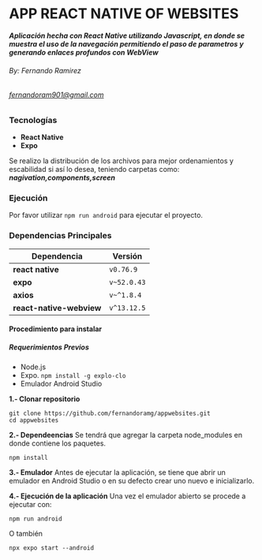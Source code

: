 # APP REACT NATIVE OF WEBSITES
***Aplicación hecha con React Native utilizando Javascript, en donde se muestra el uso de la navegación permitiendo el paso de parametros y generando enlaces profundos con WebView***

###### By: Fernando Ramirez
###### fernandoram901@gmail.com

### Tecnologías
- **React Native**
- **Expo**

Se realizo la distribución de los archivos para mejor ordenamientos y escabilidad si así lo desea, teniendo carpetas como: ***nagivation,components,screen***

### Ejecución

Por favor utilizar `npm run android` para ejecutar el proyecto.

### Dependencias Principales

| Dependencia | Versión |
|--------|----------|
| **react native**|`v0.76.9`|
| **expo**|`v~52.0.43`|
| **axios**|`v~^1.8.4`|
| **react-native-webview**|`v^13.12.5`|


#### Procedimiento para instalar

##### Requerimientos Previos
- Node.js
- Expo. `npm install -g explo-clo`
- Emulador Android Studio

**1.- Clonar repositorio**
```
git clone https://github.com/fernandoramg/appwebsites.git
cd appwebsites
```
**2.- Dependeencias**
Se tendrá que agregar la carpeta node_modules en donde contiene los paquetes.
```
npm install
```
**3.- Emulador**
Antes de ejecutar la aplicación, se tiene que abrir un emulador en Android Studio o en su defecto crear uno nuevo e inicializarlo.

**4.- Ejecución de la aplicación**
Una vez el emulador abierto se procede a ejecutar con:
```
npm run android
```
O también
```
npx expo start --android
```